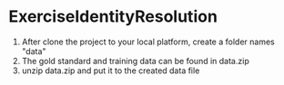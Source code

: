 # ExerciseIdentityResolution

1. After clone the project to your local platform, create a folder names "data"
2. The gold standard and training data can be found in data.zip
3. unzip data.zip and put it to the created data file
